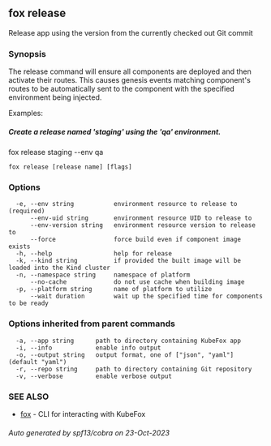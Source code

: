 ## fox release

Release app using the version from the currently checked out Git commit

### Synopsis


The release command will ensure all components are deployed and then activate 
their routes. This causes genesis events matching component's routes to be 
automatically sent to the component with the specified environment being 
injected.

Examples:
##### Create a release named 'staging' using the 'qa' environment.
fox release staging --env qa


```
fox release [release name] [flags]
```

### Options

```
  -e, --env string           environment resource to release to (required)
      --env-uid string       environment resource UID to release to
      --env-version string   environment resource version to release to
      --force                force build even if component image exists
  -h, --help                 help for release
  -k, --kind string          if provided the built image will be loaded into the Kind cluster
  -n, --namespace string     namespace of platform
      --no-cache             do not use cache when building image
  -p, --platform string      name of platform to utilize
      --wait duration        wait up the specified time for components to be ready
```

### Options inherited from parent commands

```
  -a, --app string      path to directory containing KubeFox app
  -i, --info            enable info output
  -o, --output string   output format, one of ["json", "yaml"] (default "yaml")
  -r, --repo string     path to directory containing Git repository
  -v, --verbose         enable verbose output
```

### SEE ALSO

* [fox](fox.md)	 - CLI for interacting with KubeFox

###### Auto generated by spf13/cobra on 23-Oct-2023
